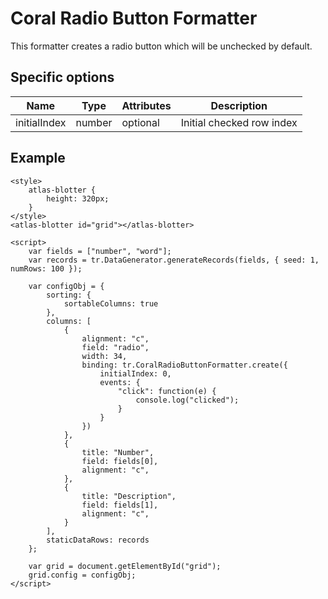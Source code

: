 # Coral Radio Button Formatter

This formatter creates a radio button which will be  unchecked by default.

## Specific options

| Name          | Type   | Attributes | Description                                               |
| ------------- | ------ | ---------- | --------------------------------------------------------- |
| initialIndex  | number | optional   | Initial checked row index                                 |

## Example

```live(formatters)
<style>
	atlas-blotter {
		height: 320px;
	}
</style>
<atlas-blotter id="grid"></atlas-blotter>

<script>
	var fields = ["number", "word"];
	var records = tr.DataGenerator.generateRecords(fields, { seed: 1, numRows: 100 });

	var configObj = {
		sorting: {
			sortableColumns: true
		},
		columns: [
			{
				alignment: "c",
				field: "radio",
				width: 34,
				binding: tr.CoralRadioButtonFormatter.create({
					initialIndex: 0,
					events: {
						"click": function(e) {
							console.log("clicked");
						}
					}
				})
			},
			{
				title: "Number",
				field: fields[0],
				alignment: "c",
			},
			{
				title: "Description",
				field: fields[1],
				alignment: "c",
			}
		],
		staticDataRows: records
	};

	var grid = document.getElementById("grid");
	grid.config = configObj;
</script>
```
